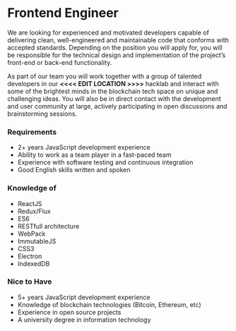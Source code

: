 # Frontend Engineer 

We are looking for experienced and motivated developers capable of delivering clean, well-engineered and maintainable code that conforms with accepted standards. Depending on the position you will apply for, you will be responsible for the technical design and implementation of the project’s front-end or back-end functionality.

As part of our team you will work together with a group of talented developers in our **<<<< EDIT LOCATION >>>>** hacklab and interact with some of the brightest minds in the blockchain tech space on unique and challenging ideas. You will also be in direct contact with the development and user community at large, actively participating in open discussions and brainstorming sessions.

### Requirements

- 2+ years JavaScript development experience
- Ability to work as a team player in a fast-paced team
- Experience with software testing and continuous integration
- Good English skills written and spoken

### Knowledge of

- ReactJS
- Redux/Flux
- ES6
- RESTfull architecture
- WebPack
- ImmutableJS
- CSS3
- Electron
- IndexedDB

### Nice to Have

- 5+ years JavaScript development experience
- Knowledge of blockchain technologies (Bitcoin, Ethereum, etc)
- Experience in open source projects
- A university degree in information technology



